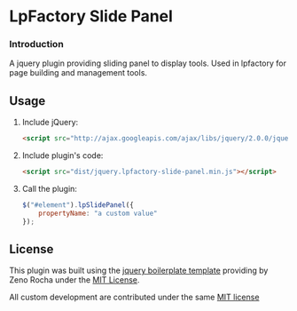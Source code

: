# LpFactory Slide Panel

### Introduction

A jquery plugin providing sliding panel to display tools.
Used in lpfactory for page building and management tools.

## Usage

1. Include jQuery:

	```html
	<script src="http://ajax.googleapis.com/ajax/libs/jquery/2.0.0/jquery.min.js"></script>
	```

2. Include plugin's code:

	```html
	<script src="dist/jquery.lpfactory-slide-panel.min.js"></script>
	```

3. Call the plugin:

	```javascript
	$("#element").lpSlidePanel({
		propertyName: "a custom value"
	});
	```

## License

This plugin was built using the [jquery boilerplate template](https://github.com/jquery-boilerplate/jquery-boilerplate)
providing by Zeno Rocha under the [MIT License](http://zenorocha.mit-license.org/).

All custom development are contributed under the same [MIT license](LICENSE.md)
